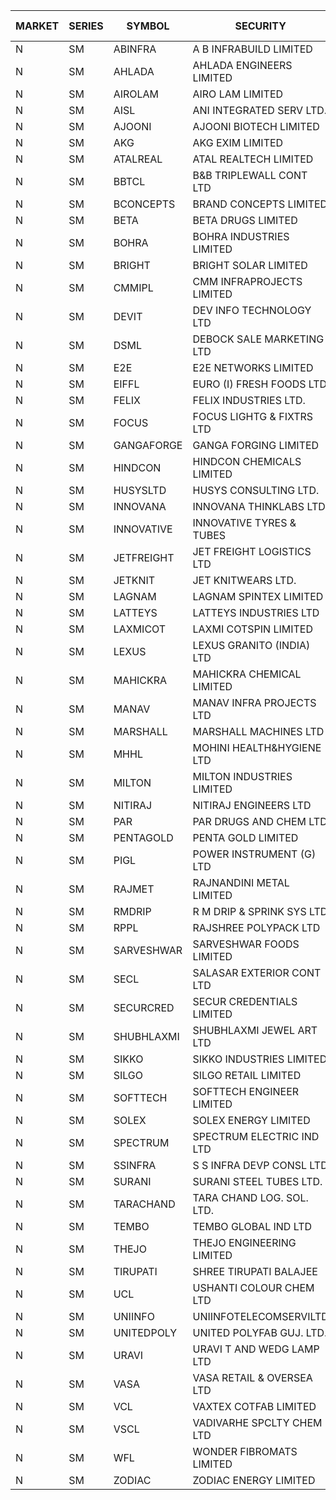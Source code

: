 


| MARKET | SERIES | SYMBOL | SECURITY | PREV CL PR | OPEN PRICE | HIGH PRICE | LOW PRICE | CLOSE PRICE | NET TRDVAL | NET TRDQTY | CORP IND | HI 52 WK | LO 52 WK |
| ----- | ----- | ----- | ----- | ----- | ----- | ----- | ----- | ----- | ----- | ----- | ----- | ----- | ----- |
| N | SM | ABINFRA | A B INFRABUILD LIMITED | 7.40 | 7.75 | 7.75 | 7.75 | 7.75 | 62000.00 | 8000 |  | 12.50 | 5.00 |
| N | SM | AHLADA | AHLADA ENGINEERS LIMITED | 72.00 | 74.90 | 75.60 | 71.25 | 71.25 | 1241950.00 | 17000 |  | 93.40 | 39.00 |
| N | SM | AIROLAM | AIRO LAM LIMITED | 27.95 | 30.50 | 30.90 | 30.00 | 30.00 | 274200.00 | 9000 |  | 30.90 | 14.45 |
| N | SM | AISL | ANI INTEGRATED SERV LTD. | 26.50 | 25.80 | 25.80 | 25.20 | 25.20 | 305640.00 | 12000 |  | 28.55 | 14.30 |
| N | SM | AJOONI | AJOONI BIOTECH LIMITED | 34.10 | 34.25 | 34.25 | 33.00 | 33.75 | 1352600.00 | 40000 |  | 36.50 | 6.35 |
| N | SM | AKG | AKG EXIM LIMITED | 85.35 | 84.20 | 85.05 | 81.10 | 84.15 | 4316480.00 | 51200 |  | 85.50 | 32.00 |
| N | SM | ATALREAL | ATAL REALTECH LIMITED | 36.45 | 36.00 | 36.00 | 33.70 | 34.00 | 281120.00 | 8000 |  | 51.00 | 33.70 |
| N | SM | BBTCL | B&B TRIPLEWALL CONT LTD | 63.75 | 67.00 | 67.00 | 65.00 | 65.40 | 1386300.00 | 21000 |  | 67.00 | 27.20 |
| N | SM | BCONCEPTS | BRAND CONCEPTS LIMITED | 29.15 | 30.60 | 30.60 | 28.50 | 28.50 | 813000.00 | 27000 |  | 30.60 | 13.70 |
| N | SM | BETA | BETA DRUGS LIMITED | 130.20 | 131.95 | 134.75 | 129.00 | 129.00 | 1899160.00 | 14400 |  | 140.80 | 37.00 |
| N | SM | BOHRA | BOHRA INDUSTRIES LIMITED | 1.70 | 1.75 | 1.75 | 1.75 | 1.75 | 14000.00 | 8000 |  | 2.00 | .35 |
| N | SM | BRIGHT | BRIGHT SOLAR LIMITED | 7.35 | 7.15 | 7.50 | 7.15 | 7.20 | 436050.00 | 60000 |  | 14.75 | 4.70 |
| N | SM | CMMIPL | CMM INFRAPROJECTS LIMITED | 3.95 | 4.10 | 4.10 | 3.80 | 3.95 | 202350.00 | 51000 |  | 9.25 | 2.25 |
| N | SM | DEVIT | DEV INFO TECHNOLOGY LTD | 118.40 | 118.05 | 118.05 | 118.00 | 118.00 | 531075.00 | 4500 |  | 139.55 | 57.00 |
| N | SM | DSML | DEBOCK SALE MARKETING LTD | 8.15 | 7.75 | 7.75 | 7.75 | 7.75 | 1953000.00 | 252000 |  | 21.95 | 3.50 |
| N | SM | E2E | E2E NETWORKS LIMITED | 57.75 | 56.05 | 57.60 | 55.35 | 56.45 | 1780100.00 | 32000 |  | 61.30 | 13.30 |
| N | SM | EIFFL | EURO (I) FRESH FOODS LTD | 90.00 | 90.50 | 91.00 | 90.50 | 91.00 | 145200.00 | 1600 |  | 115.60 | 71.00 |
| N | SM | FELIX | FELIX INDUSTRIES LTD. | 34.00 | 35.00 | 35.00 | 35.00 | 35.00 | 140000.00 | 4000 |  | 40.30 | 10.80 |
| N | SM | FOCUS | FOCUS LIGHTG & FIXTRS LTD | 22.25 | 23.35 | 23.35 | 23.35 | 23.35 | 70050.00 | 3000 |  | 35.50 | 15.50 |
| N | SM | GANGAFORGE | GANGA FORGING LIMITED | 27.20 | 27.65 | 28.55 | 27.65 | 28.10 | 449600.00 | 16000 |  | 34.70 | 8.70 |
| N | SM | HINDCON | HINDCON CHEMICALS LIMITED | 26.00 | 25.25 | 25.90 | 25.05 | 25.05 | 304800.00 | 12000 |  | 27.00 | 8.05 |
| N | SM | HUSYSLTD | HUSYS CONSULTING LTD. | 95.00 | 93.00 | 93.00 | 93.00 | 93.00 | 186000.00 | 2000 |  | 131.85 | 20.50 |
| N | SM | INNOVANA | INNOVANA THINKLABS LTD. | 78.10 | 82.00 | 82.00 | 82.00 | 82.00 | 164000.00 | 2000 |  | 125.00 | 70.25 |
| N | SM | INNOVATIVE | INNOVATIVE TYRES & TUBES | 8.55 | 8.60 | 8.60 | 8.60 | 8.60 | 748200.00 | 87000 |  | 13.20 | 5.40 |
| N | SM | JETFREIGHT | JET FREIGHT LOGISTICS LTD | 15.40 | 15.50 | 15.50 | 15.50 | 15.50 | 62000.00 | 4000 |  | 17.75 | 11.90 |
| N | SM | JETKNIT | JET KNITWEARS LTD. | 26.15 | 26.15 | 26.15 | 26.15 | 26.15 | 78450.00 | 3000 |  | 29.15 | 19.00 |
| N | SM | LAGNAM | LAGNAM SPINTEX LIMITED | 14.15 | 14.85 | 14.85 | 14.85 | 14.85 | 490050.00 | 33000 |  | 14.85 | 6.60 |
| N | SM | LATTEYS | LATTEYS INDUSTRIES LTD | 52.35 | 49.75 | 49.80 | 49.75 | 49.80 | 199100.00 | 4000 |  | 60.80 | 35.20 |
| N | SM | LAXMICOT | LAXMI COTSPIN LIMITED | 9.80 | 11.50 | 11.50 | 10.05 | 10.50 | 260100.00 | 24000 |  | 11.75 | 5.80 |
| N | SM | LEXUS | LEXUS GRANITO (INDIA) LTD | 21.00 | 20.50 | 22.05 | 20.50 | 21.50 | 302650.00 | 14000 |  | 22.05 | 4.55 |
| N | SM | MAHICKRA | MAHICKRA CHEMICAL LIMITED | 79.20 | 80.75 | 81.15 | 79.35 | 79.35 | 842850.00 | 10500 |  | 92.95 | 70.00 |
| N | SM | MANAV | MANAV INFRA PROJECTS LTD | 4.40 | 4.20 | 4.40 | 4.20 | 4.40 | 52000.00 | 12000 |  | 5.50 | 4.20 |
| N | SM | MARSHALL | MARSHALL MACHINES LTD | 13.50 | 12.90 | 12.90 | 12.85 | 12.85 | 77250.00 | 6000 |  | 16.50 | 4.85 |
| N | SM | MHHL | MOHINI HEALTH&HYGIENE LTD | 21.50 | 20.45 | 22.50 | 20.45 | 22.00 | 328350.00 | 15000 |  | 23.60 | 11.35 |
| N | SM | MILTON | MILTON INDUSTRIES LIMITED | 13.00 | 12.35 | 13.00 | 12.35 | 13.00 | 111540.00 | 8800 |  | 16.35 | 7.00 |
| N | SM | NITIRAJ | NITIRAJ ENGINEERS LTD | 57.60 | 55.50 | 55.50 | 55.50 | 55.50 | 83250.00 | 1500 |  | 67.95 | 47.95 |
| N | SM | PAR | PAR DRUGS AND CHEM LTD | 69.75 | 70.00 | 70.00 | 70.00 | 70.00 | 140000.00 | 2000 |  | 74.80 | 26.20 |
| N | SM | PENTAGOLD | PENTA GOLD LIMITED | 53.90 | 51.25 | 53.90 | 51.25 | 52.95 | 635550.00 | 12000 |  | 59.90 | 15.40 |
| N | SM | PIGL | POWER INSTRUMENT (G) LTD | 12.30 | 12.90 | 12.90 | 12.90 | 12.90 | 51600.00 | 4000 |  | 12.90 | 8.05 |
| N | SM | RAJMET | RAJNANDINI METAL LIMITED | 30.25 | 30.00 | 33.00 | 30.00 | 30.40 | 1228000.00 | 40000 |  | 41.30 | 23.85 |
| N | SM | RMDRIP | R M DRIP & SPRINK SYS LTD | 29.75 | 29.75 | 31.35 | 29.75 | 31.35 | 184900.00 | 6000 |  | 63.00 | 14.65 |
| N | SM | RPPL | RAJSHREE POLYPACK LTD | 115.00 | 119.00 | 119.00 | 119.00 | 119.00 | 119000.00 | 1000 |  | 120.95 | 47.75 |
| N | SM | SARVESHWAR | SARVESHWAR FOODS LIMITED | 12.60 | 13.20 | 13.20 | 13.00 | 13.00 | 84160.00 | 6400 |  | 17.40 | 8.45 |
| N | SM | SECL | SALASAR EXTERIOR CONT LTD | 20.60 | 19.60 | 19.60 | 19.60 | 19.60 | 117600.00 | 6000 |  | 49.00 | 19.60 |
| N | SM | SECURCRED | SECUR CREDENTIALS LIMITED | 16.90 | 17.40 | 17.65 | 16.10 | 16.10 | 231600.00 | 13800 |  | 33.75 | 12.15 |
| N | SM | SHUBHLAXMI | SHUBHLAXMI JEWEL ART LTD | 20.85 | 19.85 | 19.85 | 19.85 | 19.85 | 59550.00 | 3000 |  | 52.25 | 12.05 |
| N | SM | SIKKO | SIKKO INDUSTRIES LIMITED | 27.10 | 27.20 | 27.40 | 27.20 | 27.40 | 328000.00 | 12000 |  | 33.80 | 18.00 |
| N | SM | SILGO | SILGO RETAIL LIMITED | 42.20 | 39.00 | 39.00 | 39.00 | 39.00 | 146250.00 | 3750 |  | 44.00 | 36.80 |
| N | SM | SOFTTECH | SOFTTECH ENGINEER LIMITED | 91.50 | 91.90 | 95.00 | 91.90 | 95.00 | 747040.00 | 8000 |  | 95.00 | 32.45 |
| N | SM | SOLEX | SOLEX ENERGY LIMITED | 35.10 | 33.50 | 33.50 | 33.50 | 33.50 | 67000.00 | 2000 |  | 38.00 | 19.20 |
| N | SM | SPECTRUM | SPECTRUM ELECTRIC IND LTD | 60.00 | 60.00 | 60.00 | 60.00 | 60.00 | 120000.00 | 2000 |  | 69.00 | 50.00 |
| N | SM | SSINFRA | S S INFRA DEVP CONSL LTD | 7.20 | 7.55 | 7.55 | 7.55 | 7.55 | 45300.00 | 6000 |  | 14.45 | 5.65 |
| N | SM | SURANI | SURANI STEEL TUBES LTD. | 18.20 | 19.10 | 19.10 | 19.10 | 19.10 | 38200.00 | 2000 |  | 34.60 | 18.00 |
| N | SM | TARACHAND | TARA CHAND LOG. SOL. LTD. | 29.30 | 29.35 | 29.35 | 29.35 | 29.35 | 58700.00 | 2000 |  | 42.75 | 21.10 |
| N | SM | TEMBO | TEMBO GLOBAL IND LTD | 192.70 | 187.50 | 192.00 | 180.50 | 192.00 | 5196300.00 | 28000 |  | 208.00 | 115.00 |
| N | SM | THEJO | THEJO ENGINEERING LIMITED | 1196.90 | 1201.00 | 1201.00 | 1150.00 | 1172.95 | 3558980.00 | 3000 |  | 1468.50 | 350.55 |
| N | SM | TIRUPATI | SHREE TIRUPATI BALAJEE | 63.00 | 64.00 | 66.05 | 64.00 | 66.05 | 783150.00 | 12000 |  | 66.05 | 22.40 |
| N | SM | UCL | USHANTI COLOUR CHEM LTD | 36.00 | 31.50 | 36.00 | 31.50 | 36.00 | 135000.00 | 4000 |  | 39.00 | 20.50 |
| N | SM | UNIINFO | UNIINFOTELECOMSERVILTD | 23.35 | 22.20 | 23.85 | 22.20 | 23.85 | 92100.00 | 4000 |  | 32.15 | 7.85 |
| N | SM | UNITEDPOLY | UNITED POLYFAB GUJ. LTD. | 38.35 | 40.20 | 40.25 | 40.20 | 40.25 | 241350.00 | 6000 |  | 40.25 | 5.95 |
| N | SM | URAVI | URAVI T AND WEDG LAMP LTD | 132.10 | 137.00 | 137.00 | 137.00 | 137.00 | 2137200.00 | 15600 |  | 137.00 | 95.00 |
| N | SM | VASA | VASA RETAIL & OVERSEA LTD | 5.70 | 5.95 | 5.95 | 5.50 | 5.50 | 90800.00 | 16000 |  | 10.55 | 5.00 |
| N | SM | VCL | VAXTEX COTFAB LIMITED | 19.00 | 20.00 | 20.00 | 20.00 | 20.00 | 120000.00 | 6000 |  | 27.35 | 15.20 |
| N | SM | VSCL | VADIVARHE SPCLTY CHEM LTD | 18.60 | 17.70 | 17.70 | 17.70 | 17.70 | 53100.00 | 3000 |  | 19.55 | 5.85 |
| N | SM | WFL | WONDER FIBROMATS LIMITED | 54.85 | 56.00 | 56.00 | 56.00 | 56.00 | 3584000.00 | 64000 |  | 93.95 | 42.70 |
| N | SM | ZODIAC | ZODIAC ENERGY LIMITED | 13.45 | 13.95 | 13.95 | 13.60 | 13.85 | 221200.00 | 16000 |  | 23.75 | 11.25 |



